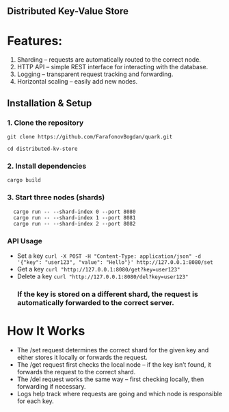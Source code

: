 ## Distributed Key-Value Store
# Features:
1. Sharding – requests are automatically routed to the correct node.
2. HTTP API – simple REST interface for interacting with the database.
3. Logging – transparent request tracking and forwarding.
4. Horizontal scaling – easily add new nodes.

  ## Installation & Setup
 ### 1. Clone the repository
```
git clone https://github.com/FarafonovBogdan/quark.git 
```
``` 
cd distributed-kv-store 
```
 ### 2. Install dependencies
``` cargo build ```
 ### 3. Start three nodes (shards)
``` 
  cargo run -- --shard-index 0 --port 8080 
  cargo run -- --shard-index 1 --port 8081 
  cargo run -- --shard-index 2 --port 8082
```
 ### API Usage
- Set a key
  ``` curl -X POST -H "Content-Type: application/json" -d '{"key": "user123", "value": "Hello"}' http://127.0.0.1:8080/set ```
- Get a key
  ``` curl "http://127.0.0.1:8080/get?key=user123" ```
- Delete a key
  ``` curl "http://127.0.0.1:8080/del?key=user123" ```
  ### If the key is stored on a different shard, the request is automatically forwarded to the correct server.

# How It Works
- The /set request determines the correct shard for the given key and either stores it locally or forwards the request.
- The /get request first checks the local node – if the key isn’t found, it forwards the request to the correct shard.
- The /del request works the same way – first checking locally, then forwarding if necessary.
- Logs help track where requests are going and which node is responsible for each key.
